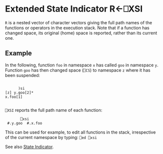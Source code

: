 <!-- Hidden search keywords -->
<div style="display: none;">
  ⎕XSI XSI
</div>






<h1 class="heading"><span class="name">Extended State Indicator</span> <span class="command">R←⎕XSI</span></h1>



`R` is a nested vector of character vectors giving the full path names of the functions or operators in the execution stack. Note that if a function has changed space, its original (home) space is reported, rather than its current one.


<h2 class="example">Example</h2>


In the following, function `foo` in namespace `x` has called `goo` in namespace `y`.  Function `goo` has then changed space (`⎕CS`) to namespace `z` where it has been suspended:
```apl
 
      )si
[z] y.goo[2]*
x.foo[1]
 
```



`⎕XSI` reports the full path name of each function:
```apl
       ⎕xsi
 #.y.goo  #.x.foo
```


This can be used for example, to edit all functions in the stack, irrespective of the current namespace by typing:    `⎕ed ⎕xsi`


See also [State Indicator](si.md).



